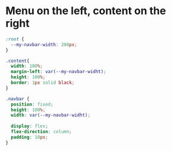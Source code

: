 # Menu on the left, content on the right

```css
:root {
  --my-navbar-width: 200px;
}

.content{
  width: 100%;
  margin-left: var(--my-navbar-widht);
  height: 100%;
  border: 1px solid black;
}

.navbar {
  position: fixed;
  height: 100%;
  width: var(--my-navbar-widht);
  
  display: flex;
  flex-direction: column;
  padding: 10px;
}
```
